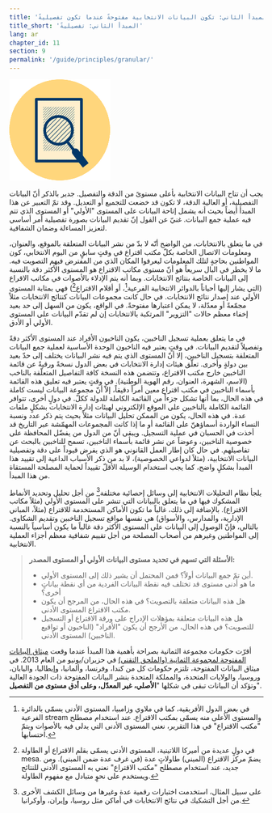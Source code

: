 ```yaml
---
title: 'المبدأ الثاني: تكون البيانات الانتخابية مفتوحةً عندما تكون تفصيليةً.'
title_short: 'المبدأ الثاني: تفصيليةً'
lang: ar
chapter_id: 11
section: 9
permalink: '/guide/principles/granular/'
---
```


![تفصيلية](/assets/images/inventory/principles/granular.png)

يجب أن تتاح البيانات الانتخابية بأعلى مستوىً من الدقة والتفصيل. جدير بالذكر أنّ البيانات التفصيلية، أو العالية الدقة، لا تكون قد خضعت للتجميع أو التعديل. وقد تمّ التعبير عن هذا المبدأ أيضاً بحيث أنه يشمل إتاحة البيانات على المستوى "الأولي" أو المستوى الذي تتم فيه عملية جمع البيانات. غنيّ عن القول إنّ تقديم البيانات بصورة تفصيلية أمر أساسي لتعزيز المساءلة وضمان الشفافية.

في ما يتعلق بالانتخابات، من الواضح أنّه لا بدّ من نشر البيانات المتعلقة بالموقع، والعنوان، ومعلومات الاتصال الخاصة بكلّ مكتب اقتراع في وقتٍ سابقٍ من اليوم الانتخابي، كون المواطنين بحاجةٍ لتلك المعلومات ليعرفوا المكان الذي من المفترض فيهم التصويت فيه. ما لا يخطر في البال سريعاً هو أنّ مستوى مكاتب الاقتراع هو المستوى الأكثر دقة بالنسبة إلى البيانات الخاصة بنتائج الانتخابات. وبما أنه يتم الإدلاء بالأصوات في مكاتب الاقراع (التي يشار إليها أحياناً بالدوائر الانتخابية الفرعية[^1]، أو أقلام الاقتراع[^2]) فهي بمثابة المستوى الأولي عند إصدار نتائج الانتخابات. في حال كانت مجموعات البيانات كنتائج الانتخابات مثلاً مجمّعةً أو معدّلة، لا يمكن اعتبارها مفتوحةً. في الواقع، يكون من السهل إلى حد بعيد إخفاء معظم حالات "التزوير" المرتكبة بالانتخابات إن لم تقدّم البيانات على المستوى الأولي أو الأدق.

في ما يتعلق بعملية تسجيل الناخبين، يكون الناخبون الأفراد عند المستوى الأكثر دقةً وتفصيلاً لتقديم البيانات. في وقتٍ يعتبر فيه الناخبون الوحدة الأساسية لعملية جمع البيانات المتعلقة بتسجيل الناخبين، إلا أنّ المستوى الذي يتم فيه نشر البيانات يختلف إلى حدّ بعيد بين دولةٍ وأخرى. تعلّق هيئات إدارة الانتخابات في بعض الدول نسخةً ورقيةً عن قائمة الناخبين خارج مكتب الاقتراع، وتتضمن هذه النسخة كافة التفاصيل المتعلّقة بالناخب (الاسم، الشهرة، العنوان، رقم الهوية الوطنية). في وقتٍ يعتبر فيه تعليق هذه القائمة بأسماء الناخبين في مكتب اقتراع معين أمراً دقيقاً، إلاّ أنّ مجموعة البيانات ليست كاملة في هذه الحال، بما أنها تشكل جزءاً من القائمة الكاملة للدولة ككلّ. في دولٍ أخرى، تتوافر القائمة الكاملة بالناخبين على الموقع الإلكتروني لهيئات إدارة الانتخابات بشكلٍ ملفات عدة. في هذه الحال، يكون من الممكن تحليل البيانات مثلاً بحيث يتم ذكر عدد ونسبة النساء الواردة أسماؤهنّ على القائمة أو ما إذا كانت المجموعات المهمّشة عبر التاريخ قد أخذت في الحسبان في عملية التسجيل. ويبقى أنّ من الدول من يفضّل المحافظة على خصوصية الناخبين، وعوضاً عن نشر قائمة بأسماء الناخبين، تسمح للناخبين بالبحث عن تفاصيلهم. في حال كان إطار العمل القانوني هو الذي يفرض قيوداً على دقة وتفصيلية البيانات الانتخابية، (مثلاً لدواعي الخصوصية)، لا بد من ذكر الأسباب الداعية إلى تقييد هذا المبدأ بشكلٍ واضح، كما يجب استخدام الوسيلة الأقلّ تقييداً لحماية المصلحة المستقاة من هذا المبدأ.

يلجأ نظام التحليلات الانتخابية إلى وسائل إحصائية مختلفة[^3] من أجل تحليل وتحديد الأنماط المشكوك فيها في ما يتعلق بالبيانات التي تنشر على المستوى الأولي (مثلاً مكاتب الاقتراع). بالإضافة إلى ذلك، غالباً ما تكون الأماكن المستخدمة للاقتراع (مثلاً، المباني الإدارية، والمدارس، والأسواق) هي نفسها مواقع تسجيل الناخبين وتقديم الشكاوى. بالتالي، فإنّ الوصول إلى البيانات على المستوى الأكثر دقة غالباً ما يكون أساسياً بالنسبة إلى المواطنين وغيرهم من أصحاب المصلحة من أجل تقييم شفافية معظم أجزاء العملية الانتخابية.

> **الأسئلة التي تسهم في تحديد مستوى البيانات الأولي أو المستوى المصدر:**
>
> - أين تمّ جمع البيانات أولاً؟ فمن المحتمل أن يشير ذلك إلى المستوى الأولي.
> - ما هو أدنى مستوى قد تختلف فيه نقطة البيانات الفردية من أي نقطة بياناتٍ أخرى؟
> - هل هذه البيانات متعلقة بالتصويت؟ في هذه الحال، من المرجح أن يكون مكتب الاقتراع المستوى الأدنى.
> - هل هذه البيانات متعلقة بمؤهلات الإدراج على ورقة الاقتراع أو التسجيل للتصويت؟ في هذه الحال، من الأرجح أن يكون "الأفراد" (الناخبون أو تواقيع الناخبين) المستوى الأدنى.

أقرّت حكومات مجموعة الثمانية بصراحة بأهمية هذا المبدأ عندما وقعت [ميثاق البيانات المفتوحة لمجموعة الثمانية (والملحق التقني)](https://www.gov.uk/government/publications/open-data-charter/g8-open-data-charter-and-technical-annex#principle-2-quality-and-quantity) في حزيران/يونيو من العام 2013. في ميثاق البيانات المفتوحة، تلتزم حكومات كل من كندا، وفرنسا، وألمانيا، وإيطاليا، واليابان، وروسيا، والولايات المتحدة، والمملكة المتحدة بنشر البيانات المفتوحة ذات الجودة العالية وتؤكد أن البيانات تبقى في شكلها "**الأصلي، غير المعدّل، وعلى أدق مستوى من التفصيل**".

[^1]: في بعض الدول الأفريقية، كما في ملاوي وزامبيا، المستوى الأدنى يسمّى بالدائرة الفرعية stream والمستوى الأعلى منه يسمّى بمكتب الاقتراع. عند استخدام مصطلح "مكتب الاقتراع" في هذا التقرير، نعني المستوى الأدنى التي يدلى فيه بالأصوات ويتمّ احتسابها.
[^2]: في دولٍ عديدة من أميركا اللاتينية، المستوى الأدنى يسمّى بقلم الاقتراع أو الطاولة mesa. يضمّ مركز الاقتراع (المبنى) طاولاتٍ عدة (في غرف عدة ضمن المبنى). ومن جديد، عند استخدام مصطلح "مكتب الاقتراع" نعني به المستوى الأدنى للنتائج ويستخدم على نحوٍ متبادل مع مفهوم الطاولة.
[^3]: على سبيل المثال، استخدمت اختبارات رقمية عدة وغيرها من وسائل الكشف الأخرى من أجل التشكيك في نتائج الانتخابات في أماكن مثل روسيا، وإيران، وأوكرانيا.
